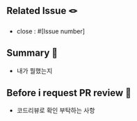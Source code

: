 ## Related Issue 🪢

- close : #[Issue number]

## Summary 🌿

- 내가 뭘했는지

## Before i request PR review 🧤

- 코드리뷰로 확인 부탁하는 사항
